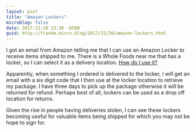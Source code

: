 ```yaml
---
layout: post
title: "Amazon Lockers"
microblog: false
date: 2017-12-20 13:38 -0500
guid: http://frankm.micro.blog/2017/12/20/amazon-lockers.html
---
```

I got an email from Amazon telling me that I can use an Amazon Locker to receive items shipped to me. There is a Whole Foods near me that has a locker, so I can select it as a delivery location. [How do I use it?](https://www.amazon.com/b?node=6442600011)

Apparently, when something I ordered is delivered to the locker, I will get an email with a six digit code that I then use at the locker location to retrieve my package. I have three days to pick up the package otherwise it will be returned for refund. Perhaps best of all, lockers can be used as a drop off location for returns.

Given the rise in people having deliveries stolen, I can see these lockers becoming useful for valuable items being shipped for which you may not be hope to sign for.
